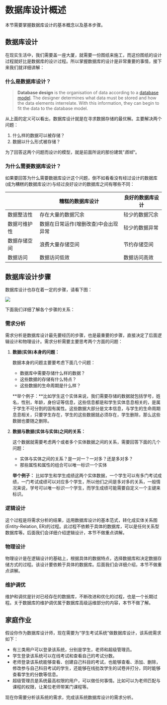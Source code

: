 # 数据库设计概述

本节需要掌握数据库设计的基本概念以及基本步骤。



## 数据库设计

在现实生活中，我们需要盖一座大厦，就需要一份图纸来施工，而这份图纸的设计过程就好比是数据库的设计过程。所以掌握数据库的设计是非常重要的事情，接下来我们就详细讲解：

### 什么是数据库设计？

>**Database design** is the organisation of data according to a [database model](https://en.wikipedia.org/wiki/Database_model). The designer determines what data must be stored and how the data elements interrelate. With this information, they can begin to fit the data to the database model.

从上面的定义可以看出，数据库设计就是在寻求数据存储的最优解。主要解决两个问题：

1. 什么样的数据可以被存储？
2. 数据以什么形式被存储？

为了回答这两个问题而设计的模型，就是前面所说的那份建筑”*图纸*“。

### 为什么需要数据库设计？

如果要回答为什么需要数据库设计这个问题，倒不如看看没有经过设计的数据库(成为糟糕的数据库设计)与经过良好设计的数据库之间有哪些不同：

|              | 糟糕的数据库设计                     | 良好的数据库设计 |
| ------------ | ------------------------------------ | ---------------- |
| 数据整洁性   | 存在大量的数据冗余                   | 较少的数据冗余   |
| 数据可维护性 | 数据在日常运作(增删改查)中会出现异常 | 较少的数据异常   |
| 数据存储空间 | 浪费大量存储空间                     | 节约存储空间     |
| 数据访问     | 数据访问低效                         | 数据访问高效     |



## 数据库设计步骤

数据库设计也存在着一定的步骤，请看下图：

![](http://ww1.sinaimg.cn/large/af4e9f79ly1fzxzibxudaj21dq06e75a.jpg)

下面我们详细了解各个步骤的关系：

### 需求分析

需求分析是数据库设计最先要经历的步骤，也是最重要的步骤，直接决定了后面逻辑设计和物理设计。需求分析需要主要思考两个方面的问题：

1. **数据(实体)本身的问题：**

   数据本身的问题主要要考虑下面几个问题：

   * 数据库中需要存储什么样的数据？
   * 这些数据的存储有什么特点？
   * 这些数据的生命周期是什么样？

   **举个例子：**比如学生这个实体来说，我们需要存储的数据就包括学号，姓名，性别，年龄，身份证等信息，这些信息都是和学生实体息息相关的，是属于学生不可分割的固有属性。这些数据大部分是文本信息，与学生的生命周期息息相关，只要学生存在，学生的这些数据就必须存在，学生删除，那么这些数据也要随之删除。

2. **数据与数据(实体与实体)之间的关系：**

   这个数据就需要考虑两个或者多个实体数据之间的关系，需要回答下面的几个问题：

   * 实体与实体之间的关系？是一对一？一对多？还是多对多？
   * 那些属性和属性的组合可以唯一标识一个实体

   **举个例子：** 比如学生和学生成绩这两个实体数据，一个学生可以有多门考试成绩，一门考试成绩可以对应多个学生，所以他们之间是多对多的关系，一般情况来说，学号可以唯一标识一个学生，而学生成绩可能需要自定义一个主键来标识。

### 逻辑设计

这个过程是将需求分析的结果，运用数据库设计的基本范式，转化成实体关系图(Entity-Relation, ER)的过程。此过程不依赖于具体的数据库，可以是任何关系型数据库等。后面我们会详细介绍逻辑设计，本节不做重点讲解。

### 物理设计

物理设计是在逻辑设计的基础上，根据具体的数据特点，选择数据库和决定数据存储方式的过程。该设计要依赖于具体的数据库。后面我们会详细介绍，本节不做重点讲解。

### 维护调优

维护和调优是针对已经存在的数据库，不断改进和优化的过程，也是一个长期过程。关于数据库的维护调优属于数据库高级运维部分的内容，本节不做了解。



## 家庭作业

假设你作为数据库设计师，现在需要为“学生考试系统”做数据库设计，该系统需求如下：

* 有三类用户可以登录该系统，分别是学生，老师和超级管理员。
* 学生登录该系统可以在线考试和查看自己的考试分数。
* 老师登录该系统能够查看、创建自己科目的考试，也能够查看、添加、删除，修改参与自己科目考试的学生，还能够在线批改学生的试卷并打分，同时能够查看学生的分数等信息。
* 超级管理员是系统最高权限的用户，可以做任何事情。比如可以为老师匹配与课程的权限，让某位老师带某门课程等。

现在你需要分析该系统的需求，完成该系统数据库设计的需求分析。
